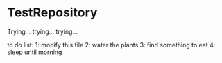 # TestRepository
Trying... trying... trying...

to do list:
1: modify this file
2: water the plants
3: find something to eat
4: sleep until morning
